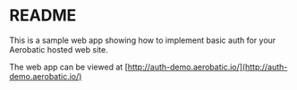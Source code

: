 # README #

This is a sample web app showing how to implement basic auth for your Aerobatic hosted web site.

The web app can be viewed at [http://auth-demo.aerobatic.io/](http://auth-demo.aerobatic.io/)
